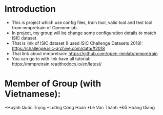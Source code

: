 # Introduction
* This is project which use config files, train tool, valid tool and test tool from mmpretrain of Openmmlab.
* In project, my group will be change some configuration details to match ISIC dataset.
* That is link of ISIC dataset (I used ISIC Challenge Datasets 2018): https://challenge.isic-archive.com/data/#2018 
* That link about mmpretrain: https://github.com/open-mmlab/mmpretrain
* You can go to with link have all tutorial: https://mmpretrain.readthedocs.io/en/latest/
# Member of Group (with Vietnamese):
*Huỳnh Quốc Trọng
*Lương Công Hoàn
*Lê Văn Thành
*Đỗ Hoàng Giang
